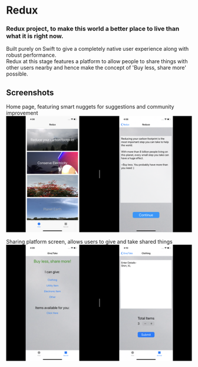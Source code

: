 # Redux
### Redux project, to make this world a better place to live than what it is right now.  
Built purely on Swift to give a completely native user experience along with robust performance.  
Redux at this stage features a platform to allow people to share things with other users nearby and hence make the concept of 'Buy less, share more' possible.

## Screenshots  

Home page, featuring smart nuggets for suggestions and community improvement
![Home](https://github.com/yugantarjain/Redux/blob/master/Screenshots/Home.png)
  
Sharing platform screen, allows users to give and take shared things
![Share](https://github.com/yugantarjain/Redux/blob/master/Screenshots/share.png)
